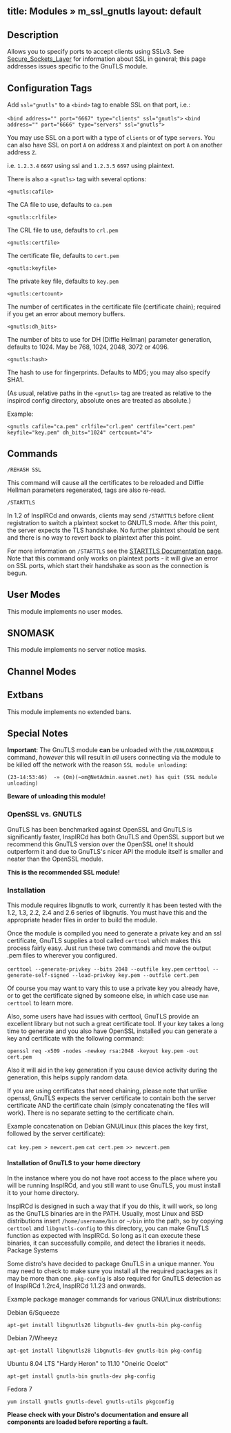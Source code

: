 title: Modules &raquo; m_ssl_gnutls
layout: default
---

## Description

Allows you to specify ports to accept clients using SSLv3. See [Secure_Sockets_Layer](null) for information about SSL in 
general; this page addresses issues specific to the GnuTLS module. 

## Configuration Tags

Add `ssl="gnutls"` to a `<bind>` tag to enable SSL on that port, i.e.:

`<bind address="" port="6667" type="clients" ssl="gnutls">`
`<bind address="" port="6666" type="servers" ssl="gnutls">`

You may use SSL on a port with a type of `clients` or of type `servers`. 
You can also have SSL on port `A` on address `X` and plaintext on port `A` on another address `Z`.

i.e. `1.2.3.4` `6697` using ssl and `1.2.3.5` `6697` using plaintext.

There is also a `<gnutls>` tag with several options:

`<gnutls:cafile>` 

The CA file to use, defaults to `ca.pem`

`<gnutls:crlfile>`

The CRL file to use, defaults to `crl.pem`

`<gnutls:certfile>`

The certificate file, defaults to `cert.pem`

`<gnutls:keyfile>`

The private key file, defaults to `key.pem`

`<gnutls:certcount>`

The number of certificates in the certificate file (certificate chain); required if you get an error about memory 
buffers.

`<gnutls:dh_bits>`

The number of bits to use for DH (Diffie Hellman) parameter generation, defaults to 1024. May be 768, 1024, 2048, 3072 
or 4096.

`<gnutls:hash>`

The hash to use for fingerprints. Defaults to MD5; you may also specify SHA1. 

(As usual, relative paths in the `<gnutls>` tag are treated as relative to the inspircd config directory, absolute ones 
are treated as absolute.)

Example:

`<gnutls cafile="ca.pem" crlfile="crl.pem" certfile="cert.pem" keyfile="key.pem" dh_bits="1024" certcount="4">`

## Commands

`/REHASH SSL`

This command will cause all the certificates to be reloaded and Diffie Hellman parameters regenerated, <bind> tags are 
also re-read.

`/STARTTLS`

In 1.2 of InspIRCd and onwards, clients may send `/STARTTLS` before client registration to switch a plaintext socket to 
GNUTLS mode. After this point, the server expects the TLS handshake. No further plaintext should be sent and there is 
no way to revert back to plaintext after this point.

For more information on `/STARTTLS` see the [STARTTLS Documentation page](null). Note that this command only works on 
plaintext ports - it will give an error on SSL ports, which start their handshake as soon as the connection is begun. 

## User Modes

This module implements no user modes.

## SNOMASK

This module implements no server notice masks.

## Channel Modes



## Extbans

This module implements no extended bans.

## Special Notes

**Important**: The GnuTLS module **can** be unloaded with the `/UNLOADMODULE` command, *however* this will result in 
*all* users connecting via the module to be killed off the network with the reason `SSL module unloading`:

`(23-14:53:46)  -» (Om)(~om@NetAdmin.easnet.net) has quit (SSL module unloading)`

**Beware of unloading this module!**

### OpenSSL vs. GNUTLS

GnuTLS has been benchmarked against OpenSSL and GnuTLS is significantly faster, InspIRCd has both GnuTLS and OpenSSL 
support but we recommend this GnuTLS version over the OpenSSL one! It should outperform it and due to GnuTLS's nicer 
API the module itself is smaller and neater than the OpenSSL module.

**This is the recommended SSL module!**

### Installation

This module requires libgnutls to work, currently it has been tested with the 1.2, 1.3, 2.2, 2.4 and 2.6 series of 
libgnutls. You must have this and the appropriate header files in order to build the module.

Once the module is compiled you need to generate a private key and an ssl certificate, GnuTLS supplies a tool called 
`certtool` which makes this process fairly easy. Just run these two commands and move the output .pem files to 
wherever you configured.

`certtool --generate-privkey --bits 2048 --outfile key.pem`
`certtool --generate-self-signed --load-privkey key.pem --outfile cert.pem`

Of course you may want to vary this to use a private key you already have, or to get the certificate signed by someone 
else, in which case use `man certtool` to learn more.

Also, some users have had issues with certtool, GnuTLS provide an excellent library but not such a great certificate 
tool. If your key takes a long time to generate and you also have OpenSSL installed you can generate a key and 
certificate with the following command:

`openssl req -x509 -nodes -newkey rsa:2048 -keyout key.pem -out cert.pem`

Also it will aid in the key generation if you cause device activity during the generation, this helps supply random data.

If you are using certificates that need chaining, please note that unlike openssl, GnuTLS expects the server certificate 
to contain both the server certificate AND the certificate chain (simply concatenating the files will work). There is 
no separate setting to the certificate chain.

Example concatenation on Debian GNU/Linux (this places the key first, followed by the server certificate):

`cat key.pem > newcert.pem`
`cat cert.pem >> newcert.pem`


#### Installation of GnuTLS to your home directory

In the instance where you do not have root access to the place where you will be running InspIRCd, and you still want 
to use GnuTLS, you must install it to your home directory.

InspIRCd is designed in such a way that if you do this, it will work, so long as the GnuTLS binaries are in the PATH. 
Usually, most Linux and BSD distributions insert `/home/username/bin` or `~/bin` into the path, so by copying `certtool` 
and `libgnutls-config` to this directory, you can make GnuTLS function as expected with InspIRCd. So long as it can 
execute these binaries, it can successfully compile, and detect the libraries it needs.
Package Systems

Some distro's have decided to package GnuTLS in a unique manner. You may need to check to make sure you install all 
the required packages as it may be more than one. `pkg-config` is also required for GnuTLS detection as of 
InspIRCd 1.2rc4, InspIRCd 1.1.23 and onwards. 

Example package manager commands for various GNU/Linux distributions:

Debian 6/Squeeze

`apt-get install libgnutls26 libgnutls-dev gnutls-bin pkg-config`

Debian 7/Wheeyz

`apt-get install libgnutls28 libgnutls-dev gnutls-bin pkg-config`

Ubuntu 8.04 LTS "Hardy Heron" to 11.10 "Oneiric Ocelot"

`apt-get install gnutls-bin gnutls-dev pkg-config`

Fedora 7

`yum install gnutls gnutls-devel gnutls-utils pkgconfig`

**Please check with your Distro's documentation and ensure all components are loaded before reporting a fault.**
